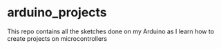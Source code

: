 # arduino_projects

This repo contains all the sketches done on my Arduino as I learn how to create projects on microcontrollers

